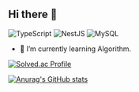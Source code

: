 ## Hi there 👋
<!-- tech stack badge -->
![TypeScript](https://img.shields.io/badge/TypeScript-3178C6?style=flat-square&logo=TypeScript&logoColor=white)
![NestJS](https://img.shields.io/badge/NestJS-E0234E?style=flat-square&logo=NestJS&logoColor=white)
![MySQL](https://img.shields.io/badge/MySQL-4479A1?style=flat-square&logo=MySQL&logoColor=white)
<!-- ![Node.js](https://img.shields.io/badge/Node.js-339933?style=flat-square&logo=Node.js&logoColor=white) -->
<!-- ![sequelize](https://img.shields.io/badge/sequelize-52B0E7?style=flat-square&logo=sequelize&logoColor=white) -->
<!-- ![Amazon AWS](https://img.shields.io/badge/Amazon%20AWS-232F3E?style=flat-square&logo=Amazon%20AWS&logoColor=white) -->
<!-- ![JavaScript](https://img.shields.io/badge/JavaScript-F7DF1E?style=flat-square&logo=JavaScript&logoColor=white) -->
<!-- ![Express](https://img.shields.io/badge/Express-000000?style=flat-square&logo=Express&logoColor=white) -->
- 🌱 I’m currently learning Algorithm.
 
 <!-- Solved.ac Profile -->
[![Solved.ac Profile](http://mazassumnida.wtf/api/v2/generate_badge?boj=karmaup)](https://solved.ac/karmaup/)
 
<!-- GitHub stats -->
[![Anurag's GitHub stats](https://github-readme-stats.vercel.app/api?username=KRLEESEUNGJAE&show_icons=true&theme=shades-of-purple)](https://github.com/anuraghazra/github-readme-stats)

<!--
**KRLEESEUNGJAE/KRLEESEUNGJAE** is a ✨ _special_ ✨ repository because its `README.md` (this file) appears on your GitHub profile.

Here are some ideas to get you started:

- 🔭 I’m currently working on ...
- 🌱 I’m currently learning ...
- 👯 I’m looking to collaborate on ...
- 🤔 I’m looking for help with ...
- 💬 Ask me about ...
- 📫 How to reach me: ...
- 😄 Pronouns: ...
- ⚡ Fun fact: ...
-->
